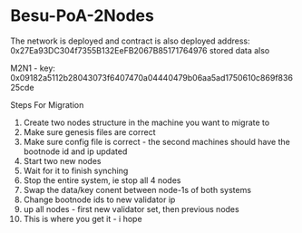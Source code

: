 # Besu-PoA-2Nodes

The network is deployed and contract is also deployed address: 0x27Ea93DC304f7355B132EeFB2067B85171764976
stored data also


M2N1 - key: 0x09182a5112b28043073f6407470a04440479b06aa5ad1750610c869f83625cde


Steps For Migration

1. Create two nodes structure in the machine you want to migrate to
2. Make sure genesis files are correct
3. Make sure config file is correct - the second machines should have the bootnode id and ip updated
4. Start two new nodes
5. Wait for it to finish synching
6. Stop the entire system, ie stop all 4 nodes
7. Swap the data/key conent between node-1s of both systems
8. Change bootnode ids to new validator ip
9. up all nodes - first new validator set, then previous nodes
10. This is where you get it - i hope